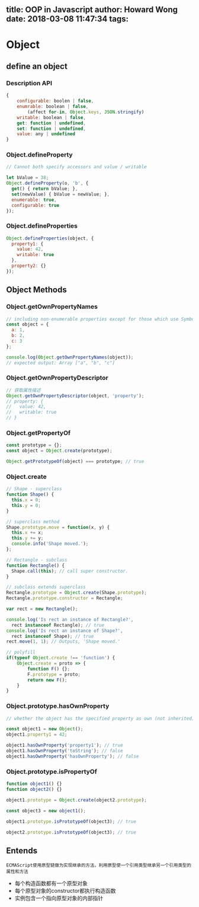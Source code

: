 title: OOP in Javascript
author: Howard Wong
date: 2018-03-08 11:47:34
tags:
---
# Object

## define an object

### Description API

```javascript
{
	configurable: boolen | false,
    enumrable: boolean | false,
    	(affect for-in, Object.keys, JSON.stringify)
    writable: boolean | false,
    get: function | undefined,
    set: function | undefined,
    value: any | undefined 
}
```

### Object.defineProperty

```javascript
// Cannot both specify accessors and value / writable

let bValue = 38;
Object.defineProperty(o, 'b', {
  get() { return bValue; },
  set(newValue) { bValue = newValue; },
  enumerable: true,
  configurable: true
});
```

### Object.defineProperties

```javascript
Object.defineProperties(object, {
  property1: {
    value: 42,
    writable: true
  },
  property2: {}
});
```

## Object Methods

### Object.getOwnPropertyNames
```javascript
// including non-enumerable properties except for those which use Symbol
const object = {
  a: 1,
  b: 2,
  c: 3
};

console.log(Object.getOwnPropertyNames(object));
// expected output: Array ["a", "b", "c"]

```

### Object.getOwnPropertyDescriptor

```javascript
// 获取属性描述
Object.getOwnPropertyDescriptor(object, 'property');
// property: {
//   value: 42,
//   writable: true
// }
```

### Object.getPropertyOf
```javascript
const prototype = {};
const object = Object.create(prototype);

Object.getPrototypeOf(object) === prototype; // true
```

### Object.create
```javascript
// Shape - superclass
function Shape() {
  this.x = 0;
  this.y = 0;
}

// superclass method
Shape.prototype.move = function(x, y) {
  this.x += x;
  this.y += y;
  console.info('Shape moved.');
};

// Rectangle - subclass
function Rectangle() {
  Shape.call(this); // call super constructor.
}

// subclass extends superclass
Rectangle.prototype = Object.create(Shape.prototype);
Rectangle.prototype.constructor = Rectangle;

var rect = new Rectangle();

console.log('Is rect an instance of Rectangle?',
  rect instanceof Rectangle); // true
console.log('Is rect an instance of Shape?',
  rect instanceof Shape); // true
rect.move(1, 1); // Outputs, 'Shape moved.'
```
```javascript
// polyfill
if(typeof Object.create !== 'function') {
	Object.create = proto => {
    	function F() {};
        F.prototype = proto;
		return new F();
    }
}
```

### Object.prototype.hasOwnProperty
```javascript
// whether the object has the specified property as own (not inherited) property

const object1 = new Object();
object1.property1 = 42;

object1.hasOwnProperty('property1'); // true
object1.hasOwnProperty('toString'); // false
object1.hasOwnProperty('hasOwnProperty'); // false
```

### Object.prototype.isPropertyOf
```javascript
function object1() {}
function object2() {}

object1.prototype = Object.create(object2.prototype);

const object3 = new object1();

object1.prototype.isPrototypeOf(object3); // true

object2.prototype.isPrototypeOf(object3); // true
```

## Entends

```
ECMAScript使用原型链做为实现继承的方法，利用原型使一个引用类型继承另一个引用类型的属性和方法
```

- 每个构造函数都有一个原型对象
- 每个原型对象的constructor都执行构造函数
- 实例包含一个指向原型对象的内部指针

